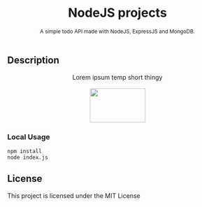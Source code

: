 <h1 align="center">NodeJS projects</h1>

<div align="center">
  <sub>A simple todo API made with NodeJS, ExpressJS and MongoDB. </sub>
</div>

<br/>

## Description
<div align="center">
  Lorem ipsum temp short thingy
  <br/>
  <br/>
  <img width="127" height="78" src="hhttps://nodejs.org/static/images/logos/nodejs-new-pantone-black.svg" />
</div>
                            
### Local Usage
```
npm install
node index.js
```

## License
This project is licensed under the MIT License